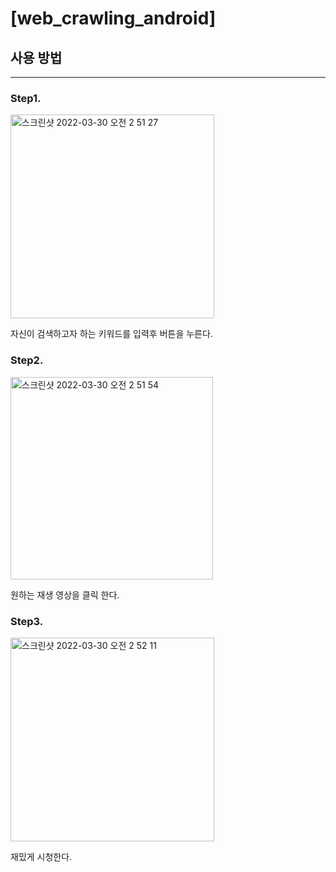 # [web_crawling_android]

## 사용 방법
---
### **Step1.**

<img width="326" alt="스크린샷 2022-03-30 오전 2 51 27" src="https://user-images.githubusercontent.com/88064555/160676223-32c1669d-cdb7-424d-a157-3f94e8350dc0.png">

자신이 검색하고자 하는 키워드를 입력후 버튼을 누른다.

### **Step2.**

<img width="324" alt="스크린샷 2022-03-30 오전 2 51 54" src="https://user-images.githubusercontent.com/88064555/160676350-ff14a31c-f337-4fc1-bf58-cbecf3029ea4.png">

원하는 재생 영상을 클릭 한다.

### **Step3.**

<img width="326" alt="스크린샷 2022-03-30 오전 2 52 11" src="https://user-images.githubusercontent.com/88064555/160676488-5fcf2f33-b2e2-4784-bcd1-d13961de6e56.png">

재밌게 시청한다.



